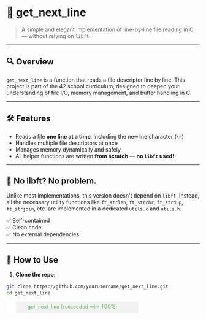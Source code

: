# 📜 get_next_line

> A simple and elegant implementation of line-by-line file reading in C — without relying on `libft`.

---

## 🔍 Overview

`get_next_line` is a function that reads a file descriptor line by line. This project is part of the 42 school curriculum, designed to deepen your understanding of file I/O, memory management, and buffer handling in C.

---

## 🛠 Features

- Reads a file **one line at a time**, including the newline character (`\n`)
- Handles multiple file descriptors at once
- Manages memory dynamically and safely
- All helper functions are written **from scratch** — **no `libft` used!**

---

## 🧰 No libft? No problem.

Unlike most implementations, this version doesn't depend on `libft`. Instead, all the necessary utility functions like `ft_strlen`, `ft_strchr`, `ft_strdup`, `ft_strjoin`, etc. are implemented in a dedicated `utils.c` and `utils.h`.

✅ Self-contained  
✅ Clean code  
✅ No external dependencies

---

## 🧪 How to Use

1. **Clone the repo:**

```bash
git clone https://github.com/yourusername/get_next_line.git
cd get_next_line
```

![alt text](image.png)